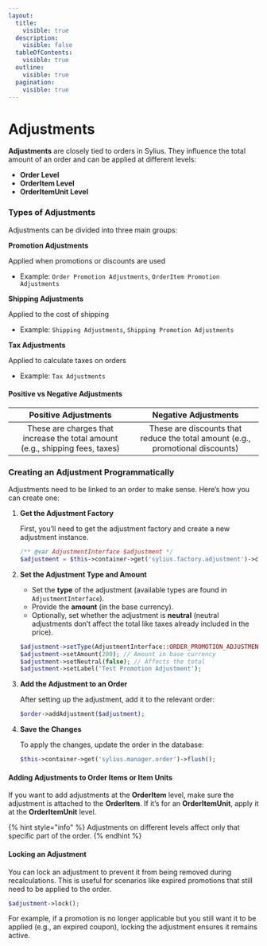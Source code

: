 ```yaml
---
layout:
  title:
    visible: true
  description:
    visible: false
  tableOfContents:
    visible: true
  outline:
    visible: true
  pagination:
    visible: true
---
```


# Adjustments

**Adjustments** are closely tied to orders in Sylius. They influence the total amount of an order and can be applied at different levels:

* **Order Level**
* **OrderItem Level**
* **OrderItemUnit Level**

### Types of Adjustments

Adjustments can be divided into three main groups:

**Promotion Adjustments**

Applied when promotions or discounts are used

* Example: `Order Promotion Adjustments`, `OrderItem Promotion Adjustments`

**Shipping Adjustments**

Applied to the cost of shipping

* Example: `Shipping Adjustments`, `Shipping Promotion Adjustments`

**Tax Adjustments**

Applied to calculate taxes on orders

* Example: `Tax Adjustments`

#### Positive vs Negative Adjustments

|                              Positive Adjustments                             |                              Negative Adjustments                              |
| :---------------------------------------------------------------------------: | :----------------------------------------------------------------------------: |
| These are charges that increase the total amount (e.g., shipping fees, taxes) | These are discounts that reduce the total amount (e.g., promotional discounts) |

### Creating an Adjustment Programmatically

Adjustments need to be linked to an order to make sense. Here’s how you can create one:

1.  **Get the Adjustment Factory**

    First, you’ll need to get the adjustment factory and create a new adjustment instance.

    ```php
    /** @var AdjustmentInterface $adjustment */
    $adjustment = $this->container->get('sylius.factory.adjustment')->createNew();
    ```
2.  **Set the Adjustment Type and Amount**

    * Set the **type** of the adjustment (available types are found in `AdjustmentInterface`).
    * Provide the **amount** (in the base currency).
    * Optionally, set whether the adjustment is **neutral** (neutral adjustments don’t affect the total like taxes already included in the price).

    ```php
    $adjustment->setType(AdjustmentInterface::ORDER_PROMOTION_ADJUSTMENT);
    $adjustment->setAmount(200); // Amount in base currency
    $adjustment->setNeutral(false); // Affects the total
    $adjustment->setLabel('Test Promotion Adjustment');
    ```
3.  **Add the Adjustment to an Order**

    After setting up the adjustment, add it to the relevant order:

    ```php
    $order->addAdjustment($adjustment);
    ```
4.  **Save the Changes**

    To apply the changes, update the order in the database:

    ```php
    $this->container->get('sylius.manager.order')->flush();
    ```

#### Adding Adjustments to Order Items or Item Units

If you want to add adjustments at the **OrderItem** level, make sure the adjustment is attached to the **OrderItem**. If it’s for an **OrderItemUnit**, apply it at the **OrderItemUnit** level.

{% hint style="info" %}
Adjustments on different levels affect only that specific part of the order.
{% endhint %}

#### Locking an Adjustment

You can lock an adjustment to prevent it from being removed during recalculations. This is useful for scenarios like expired promotions that still need to be applied to the order.

```php
$adjustment->lock();
```

For example, if a promotion is no longer applicable but you still want it to be applied (e.g., an expired coupon), locking the adjustment ensures it remains active.
